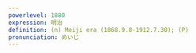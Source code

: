 ```yaml
---
powerlevel: 1880
expression: 明治
definition: (n) Meiji era (1868.9.8-1912.7.30); (P)
pronunciation: めいじ
---
```


